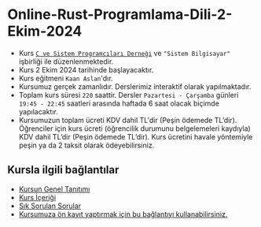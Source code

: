 # Online-Rust-Programlama-Dili-2-Ekim-2024


+ Kurs [`C ve Sistem Programcıları Derneği`](http://www.csystem.org/) ve `"Sistem Bilgisayar"` işbirliği ile düzenlenmektedir.
+ Kurs 2 Ekim 2024 tarihinde başlayacaktır.
+ Kurs eğitmeni `Kaan Aslan`'dır.
+ Kursumuz gerçek zamanlıdır. Derslerimiz interaktif olarak yapılmaktadır.
+ Toplam kurs süresi `220` saattir. Dersler `Pazartesi - Çarşamba` günleri `19:45 - 22:45` saatleri arasında haftada 6 saat olacak biçimde yapılacaktır. 
+ Kursumuzun toplam ücreti KDV dahil  TL'dir (Peşin ödemede  TL’dir). Öğrenciler için kurs ücreti (öğrencilik durumunu belgelemeleri kaydıyla) KDV dahil  TL’dir (Peşin ödemede  TL’dir). Kurs ücretini havale yöntemiyle peşin ya da 2 taksit olarak ödeyebilirsiniz.
## Kursla ilgili bağlantılar
+ [Kursun Genel Tanıtımı](https://github.com/CSD-1993/Online-Rust-Programlama-Dili-2-Ekim-2024/blob/main/kurs_tanitimi.md)
+ [Kurs İçeriği](https://github.com/CSD-1993/Online-Rust-Programlama-Dili-2-Ekim-2024/blob/main/kurs_icerigi.md)
+ [Sık Sorulan Sorular](https://github.com/CSD-1993/Online-Rust-Programlama-Dili-2-Ekim-2024/blob/main/sss.md)
+ [Kursumuza ön kayıt yaptırmak için bu bağlantıyı kullanabilirsiniz.]()

